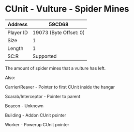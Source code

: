 #  CUnit - Vulture - Spider Mines
Address   | 59CD68
----------|-------------
Player ID | 19073 (Byte Offset: 0)
Size 	  | 1
Length 	  | 1
SC:R      | Supported

The amount of spider mines that a vulture has left.

Also:
Carrier/Reaver - Pointer to first CUnit inside the hangar
Scarab/Interceptor - Pointer to parent
Beacon - Unknown
Building - Addon CUnit pointer
Worker - Powerup CUnit pointer
